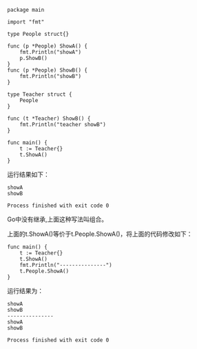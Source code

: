 ~~~
package main

import "fmt"

type People struct{}

func (p *People) ShowA() {
	fmt.Println("showA")
	p.ShowB()
}
func (p *People) ShowB() {
	fmt.Println("showB")
}

type Teacher struct {
	People
}

func (t *Teacher) ShowB() {
	fmt.Println("teacher showB")
}

func main() {
	t := Teacher{}
	t.ShowA()
}
~~~
运行结果如下：
~~~
showA
showB

Process finished with exit code 0
~~~
Go中没有继承,上面这种写法叫组合。

上面的t.ShowA()等价于t.People.ShowA()，将上面的代码修改如下：
~~~
func main() {
	t := Teacher{}
	t.ShowA()
	fmt.Println("---------------")
	t.People.ShowA()
}
~~~
运行结果为：
~~~
showA
showB
---------------
showA
showB

Process finished with exit code 0
~~~